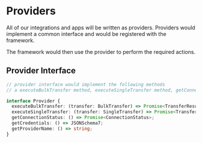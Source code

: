 # Providers

All of our integrations and apps will be written as providers. Providers would implement a common interface and would be registered with the framework.

The framework would then use the provider to perform the required actions.

## Provider Interface

```ts
// provider interface would implement the following methods
// a executeBulkTransfer method, executeSingleTransfer method, getConnectionStatus method, getCredentials Method where credentials are JSONSchema7 compliant and a getProviderName method

interface Provider {
  executeBulkTransfer: (transfer: BulkTransfer) => Promise<TransferResult>;
  executeSingleTransfer: (transfer: SingleTransfer) => Promise<TransferResult>;
  getConnectionStatus: () => Promise<ConnectionStatus>;
  getCredentials: () => JSONSchema7;
  getProviderName: () => string;
}
```
